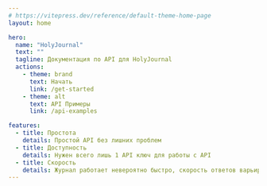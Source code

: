 ```yaml
---
# https://vitepress.dev/reference/default-theme-home-page
layout: home

hero:
  name: "HolyJournal"
  text: ""
  tagline: Документация по API для HolyJournal
  actions:
    - theme: brand
      text: Начать
      link: /get-started
    - theme: alt
      text: API Примеры
      link: /api-examples

features:
  - title: Простота
    details: Простой API без лишних проблем
  - title: Доступность
    details: Нужен всего лишь 1 API ключ для работы с API
  - title: Скорость
    details: Журнал работает невероятно быстро, скорость ответов варьируется от 50ms до 150ms
---
```

